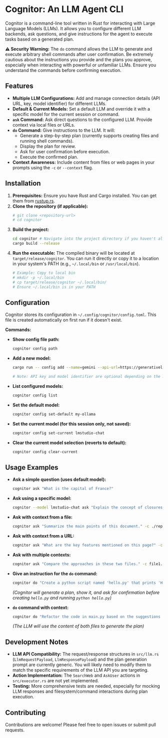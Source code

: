 # Cognitor: An LLM Agent CLI

Cognitor is a command-line tool written in Rust for interacting with Large Language Models (LLMs). It allows you to configure different LLM backends, ask questions, and give instructions for the agent to execute tasks based on a generated plan.

**⚠️ Security Warning:** The `do` command allows the LLM to generate and execute arbitrary shell commands after user confirmation. Be extremely cautious about the instructions you provide and the plans you approve, especially when interacting with powerful or unfamiliar LLMs. Ensure you understand the commands before confirming execution.

## Features

*   **Multiple LLM Configurations:** Add and manage connection details (API URL, key, model identifier) for different LLMs.
*   **Default & Current Models:** Set a default LLM and override it with a specific model for the current session or command.
*   **`ask` Command:** Ask direct questions to the configured LLM. Provide context via local files or URLs.
*   **`do` Command:** Give instructions to the LLM. It will:
    *   Generate a step-by-step plan (currently supports creating files and running shell commands).
    *   Display the plan for review.
    *   Ask for user confirmation before execution.
    *   Execute the confirmed plan.
*   **Context Awareness:** Include content from files or web pages in your prompts using the `-c` or `--context` flag.

## Installation

1.  **Prerequisites:** Ensure you have Rust and Cargo installed. You can get them from [rustup.rs](https://rustup.rs/).
2.  **Clone the repository (if applicable):**
    ```bash
    # git clone <repository-url>
    # cd cognitor
    ```
3.  **Build the project:**
    ```bash
    cd cognitor # Navigate into the project directory if you haven't already
    cargo build --release
    ```
4.  **Run the executable:** The compiled binary will be located at `target/release/cognitor`. You can run it directly or copy it to a location in your system's PATH (e.g., `~/.local/bin` or `/usr/local/bin`).
    ```bash
    # Example: Copy to local bin
    # mkdir -p ~/.local/bin
    # cp target/release/cognitor ~/.local/bin/
    # Ensure ~/.local/bin is in your PATH
    ```

## Configuration

Cognitor stores its configuration in `~/.config/cognitor/config.toml`. This file is created automatically on first run if it doesn't exist.

**Commands:**

*   **Show config file path:**
    ```bash
    cognitor config path
    ```
*   **Add a new model:**
    ```bash
    cargo run -- config add --name=gemini --api-url=https://generativelanguage.googleapis.com/v1beta/models/gemini-1.5-flash:generateContent --api-key=$GEMINI_API_KEY --api-key-header="x-goog-api-key: {{api_key}}" --model-identifier=gemini-1.5-flash --request-format='{"contents": [{"parts":[{"text": "{{prompt}}"}]}]}' --response-json-path='$.candidates[0].content.parts[0].text'

    # Note: API key and model identifier are optional depending on the API.

    ```
*   **List configured models:**
    ```bash
    cognitor config list
    ```
*   **Set the default model:**
    ```bash
    cognitor config set-default my-ollama
    ```
*   **Set the current model (for this session only, not saved):**
    ```bash
    cognitor config set-current lmstudio-chat
    ```
*   **Clear the current model selection (reverts to default):**
    ```bash
    cognitor config clear-current
    ```

## Usage Examples

*   **Ask a simple question (uses default model):**
    ```bash
    cognitor ask "What is the capital of France?"
    ```
*   **Ask using a specific model:**
    ```bash
    cognitor --model lmstudio-chat ask "Explain the concept of closures in Rust."
    ```
*   **Ask with context from a file:**
    ```bash
    cognitor ask "Summarize the main points of this document." -c ./report.txt
    ```
*   **Ask with context from a URL:**
    ```bash
    cognitor ask "What are the key features mentioned on this page?" -c https://example.com/features
    ```
*   **Ask with multiple contexts:**
    ```bash
    cognitor ask "Compare the approaches in these two files." -c file1.rs,file2.rs
    ```
*   **Give an instruction for the `do` command:**
    ```bash
    cognitor do "Create a python script named 'hello.py' that prints 'Hello, Cognitor!' and then run it."
    ```
    *(Cognitor will generate a plan, show it, and ask for confirmation before creating `hello.py` and running `python hello.py`)*

*   **`do` command with context:**
    ```bash
    cognitor do "Refactor the code in main.py based on the suggestions in review.txt" -c main.py,review.txt
    ```
    *(The LLM will use the content of both files to generate the plan)*

## Development Notes

*   **LLM API Compatibility:** The request/response structures in `src/llm.rs` (`LlmRequestPayload`, `LlmResponsePayload`) and the plan generation prompt are currently generic. You will likely need to modify them to match the specific requirements of the LLM API you are targeting.
*   **Action Implementation:** The `SearchWeb` and `AskUser` actions in `src/executor.rs` are not yet implemented.
*   **Testing:** More comprehensive tests are needed, especially for mocking LLM responses and filesystem/command interactions during plan execution.

## Contributing

Contributions are welcome! Please feel free to open issues or submit pull requests.
